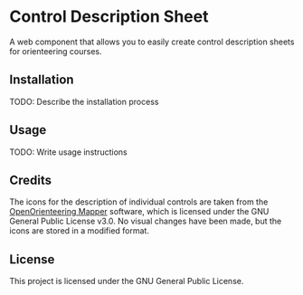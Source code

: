 # Control Description Sheet

A web component that allows you to easily create control description sheets for orienteering courses.

## Installation

TODO: Describe the installation process

## Usage

TODO: Write usage instructions

## Credits

The icons for the description of individual controls are taken from the [OpenOrienteering Mapper](https://github.com/OpenOrienteering/mapper) software, which is licensed under the GNU General Public License v3.0. No visual changes have been made, but the icons are stored in a modified format.

## License

This project is licensed under the GNU General Public License.
